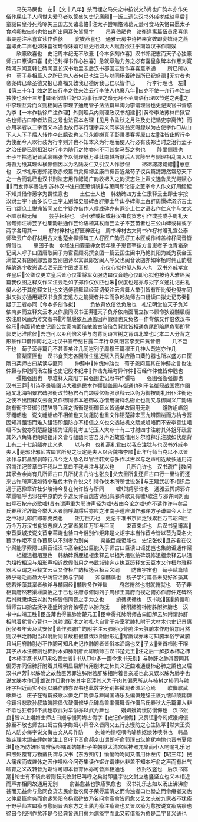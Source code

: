 <!-- { "loadSidebar": true } -->
　　马矢马屎也　左【文十八年】杀而埋之马矢之中按说文粪也广韵本亦作矢俗作屎庄子人间世夫爱马者以筐盛矢史记亷颇一饭三遗矢汉书外戚孝成赵皇后童謡曰皇孙死燕啄矢三国志吴诸葛恪注太子尝嘲恪诸葛元逊可食马矢恪曰愿太子食鸡卵权曰何也恪曰所出同耳矢皆屎字
　　帛喜伯嚭也　论衡逢寓篇伍员帛喜俱事夫差注帛喜宜读作伯嚭
　　宴娭燕喜也　通雅云房中诗神来宴娭即宴嬉诗之燕喜即此二声也如妺喜崔琦作妺嬉可证史相如大人赋吾欲往乎南嬉汉书作南娭
　　欣憙欣喜也　史记周本纪无不欣憙【今本多刻作喜】汉书郊祀志而天子心独憙师古曰憙读曰喜【史记封禅书作心独喜】急就章勉力务之必有喜皇象碑本作憙刘寛碑河东闻憙韩仁碑闻憙长汉书地里志后汉书郡国志皆作喜喜憙字通
　　所已所以也　荀子非相篇人之所已为人者何已也注已与以同杨着碑皆所已纪盛德无穷者也帝尧碑已章圣德又报已嘉福又敦我已德厉我已仁以皆作已
　　行李行理也　左【僖三十年】烛之武曰行李之往来注云行李使人也襄八年曰亦不使一介行李注曰独使也昭十三年曰诸侯靖兵好以为事行理之命无月不至周语行理以节逆之两之中李理互异而义则相同古李理字通用管子法法篇臯陶为李谓理官也史记天官书营惑为李【一本作勃徐广注作理】外则理兵内则理政汉书胡建引黄帝李法苏林曰狱官名也师古曰李者法官之号也法官本名理【见月令孟秋之月注及史记循吏李离传】而亦用李者以二字音义本通也故行李行理字异义同李济翁资暇録以为古使字作□从山下人人下子后人转作李此臆说也又马永卿嬾真子彭乗墨客挥犀曰左注皆止解行李为使而今人以行装为行李则非也不知本义为行理而使人行必有装郑当时之治行孟子之治任是已则相沿以行李为随行之物亦何不可甚矣马彭之拘也
　　陟里侧理也　王子年拾遗记晋武帝赐张华以侧理纸万番此南越所献后人言陟里与侧理相乱南人以海苔为纸其理纵横邪侧因以为名陆友仁又引汉人作陟俚
　　禗禗諰諰鳃鳃葸葸也　汉书礼乐志郊祀歌赤蛟篇曰灵禗禗孟康曰禗音近枲荀子议兵篇諰諰然常恐天下之一合而轧已也汉书刑法志用作鳃鳃广韵收禗入之韵汉志注上声文选鲁灵光殿赋心而发悸李善注引苏林汉书注曰葸葸惧貌与葸同即论语之葸字今人作文好用鳃鳃不知其借作葸字为畏怯意也
　　土仁士人也　韩勅碑四方土仁隶释云土即士字按汉隶士字下画多长与土字无别如史晨碑百辟卿土华山亭碑卿土百辟周憬碑济济吉土石门颂庶土悦痈皆同又仁字疑亦借作人侯成碑亦有遐迩土仁之语若作仁义字与文义不顺隶释无解
　　芸芓耘耔也　诗小雅或耘或耔汉书食货志引作或芸或芓周礼天官甸师注耨芸芓也集韵耘通作芸论语植其杖而芸孟子不芸苗者也三公山碑或耘或芓两字各用其一
　　杍材梓材也杍匠梓匠也　周书梓材古文尚书作杍材赠孔宣公泰师碑云广命杍材用古文也楚金禅师碑工人杍匠广韵云杍工木匠或作梓盖梓杍同音皆假借也
　　崽囝子也　水经注曰娈童丱女弱年崽子崽音宰按方言崽者子也青箱杂记闽人呼子曰囝唐取闽子为宦官顾况撰哀囝一篇云囝生闽中乃絶其阳为臧为获金玉满堂又有囝别郎罢郎罢别囝诗以寓讽郎罢闽人呼父也闽音读囝亦如宰杨时伟正韵牋解韵逸字收崽读若洒无囝字囝或音枧
　　心仪心拟也儗人拟人也　汉书外戚孝宣许皇后公卿议更立皇后皆心仪霍将军女服防曰仪音螘心仪即心拟也按诗大雅烝民篇我仪图之释文作义注云毛如字郑作仪仪匹也朱仪度也是亦与拟字义通礼记曲礼儗人必于其伦释文比也文选傅毅舞赋经营切儗注云言舞人举引皆有所比儗也儗亦同拟又拟亦通用疑汉书食货志逺方之能疑者并举而争起矣师古曰疑读曰拟史记苏秦疑于王者亦同【今本多刻作拟】
　　负依背依倍依负扆也　礼记明堂位天子负斧依南乡而立释文云本又作扆同汉书王莽天子负斧依南面而立按书顾命狄设黼扆缀衣注屏风画为斧文者书斧黼扆依互通盖因声假借也又负依一作背依又作倍依汉书徐乐南面背依史记周公世家南面倍依盖古陪倍负背北皆相通负尾即陪尾负郭即背郭史记淮隂侯吾岂可以乡利倍义乎与向背同诗言树之背谓北堂也北本二人分背之形篆作□借作南北之北汉书宣帝纪甘露二年行幸萯阳宫李斐曰萯音倍
　　几不岂不也　荀子荣辱篇几不甚善矣注几同岂列子周穆王篇穆王几神人哉岂亦作几
　　筐棐筐匪也　汉书食货志各因所生逺近赋入贡棐应劭曰棐竹器也所以盛方曰筐隋曰棐师古曰棐读与匪同
　　仲蘬中仲傀仲虺也　荀子尧问篇其在仲蘬之言也注仲蘬与仲虺同汤左相也史记殷本纪中作诰九经考异作仲石经作仲傀皆仲虺也
　　彊梧强圉也　尔雅释天歳阳丁曰强圉史记厯书作彊梧
　　强圉强衙强御也　汉书王莽引诗不畏强圉诗大雅烝民本作彊御盖圉与御通也列子名御冦战国策作圉冦又北海相景君碑强衙改节杨君石门颂绥亿衙强隶释云以衙为御按周礼田仆注衙还之使不出围释文云衙又作御同御本通御故亦借用衙释名衙止也则又与御同义广韵语韵有衙字音御引楚辞导飞亷之衙衙是衙御音义皆通矣故同用无别
　　鉏防岨峿鉏牙龃龉也　说文龃龉齿不相值也又防鉏防也重文作铻楚辞宋玉九辨圆凿而方枘兮吾固知其鉏铻而难入鉏铻即鉏防亦不相值之义也文选陆机文赋或岨峿而不安李善注岨峿不安貌亦引楚辞鉏铻为证周礼考工记玉人大琮十有二寸射四寸注射其外鉏牙疏言其外八角锋也岨峿鉏牙义皆与龃龉同古吾牙声近故或借用牙尔雅释乐注敔如伏虎背上有二十七龃龉亦此义也
　　以与也　仪礼燕礼君曰以我安注犹与也汉书外戚李夫人是邪非邪师古曰言所见之状定是夫人以否魏书李顺此年行师当克以不以皆读作与韩昌黎剥啄行凡今之人急名以官注韩文与多作以古以与之声相近故多通用诗召南江汜首章曰不我以二章曰不我与注与犹以也
　　几所几许也　汉书疏广数问其家金余尚有几所师古曰几所犹言几许也张良父去里所复还师古曰行一里许而还来古许所声近如诗小雅伐木许许说文引诗作伐木所所世说张与王建武初不相识后遇于范豫章许杜少陵诗今复在何许皆与所同
　　嘘舆謣邪许也　通雅云舆謣邪许举重唱呼也邪在中原韵为亨遮反许音虎古诗纪有邪许歌又有嘘歌注与邪许同刘画曰牵石拕舟必歌嘘昔有谓声重为邪许声轻为嘘者由今论之嘘亦不读作许与矣吕氏春秋淫辞篇今举大木者前呼舆謣后亦应之淮南子道应训作邪许方子谦曰今人上梁之中称儿郎伟即邪虎类也
　　钜万巨万也　史记平准书京师之钱累巨万韦昭曰巨万今万万汉书食货志庶人之富者累钜万钜与巨同
　　束苣束炬也　后汉书皇甫嵩束苣乗城按说文苣束苇烧也徐曰今俗别作炬非是火炬字本当作苣今皆以苣为菜名火苣字作炬不复作苣反以不别者为别矣
　　渠能巨能讵能也　史记张仪且苏君在仪宁渠能乎索隠曰渠音讵汉书髙帝纪公巨能入乎师古曰巨读曰讵犹岂也集韵讵通作渠
　　柤梪沮梪俎豆也　韩勅碑爵鹿柤梪隶释云以柤为俎张纳碑既修沮梪隶释云以沮为俎按柤沮与俎形声相近故假借用之书武城骏奔走执豆笾释文云豆本又作梪尔雅释器木豆谓之豆释文云豆又作梪广韵梪笾豆梪豆义同
　　防宙宇宙也　荀子赋篇精微乎毫毛而盈大乎防宙注防与宇同
　　斧藻黼藻也　杨子学行篇吾未见好斧藻其徳若斧藻其楶者欤斧与黼同经黼扆多作斧扆
　　府然俯然也拊就俯就也　荀子非相篇府然若渠堰櫽括之于已也注府与俯同列子周穆王篇府而视之俯亦作府仲定碑然后拊就隶续云以拊为俯皆借同音之字为之也
　　捬循抚循也　汉书赵国捬循和辑师古曰捬古抚字逢盛碑捬育孩嘤亦以捬为抚
　　肺附肺胕柿附胏附肺腑也　汉书中山靖王胜臣虽薄也得蒙肺附楚元王臣幸得托肺附师古曰旧解云肺附谓肺肝相附着犹言心膂也一说肺谓斫木之肺札也自言于帝室犹肺札附于大材木也史记景惠闲侯者年表及武安侯皆作肺腑广韵附字注云肺胕心膂腑注云脏腑本作府俗加月然则汉书之肺附当以附胕同音故相假借或以附胕形近写譌误亦未可知腑本俗字藏腑且当用府肺胕必不作腑可知凡史记作肺腑者皆俗本沿譌也又子太亲首柿附干糇其字从木注柿削也柿附木如肺附肝此即顔师古汉书楚元王注之后一解按木柿之柿【木柿字篆书从□果名音士者书从□中多一画今隶书无别】与肺肝之肺其音同其偏旁亦同但肺肝附着其理明显易解转用削木之柿其义迂曲难通疑柿必肺之譌也又后汉书卢芳以胏附之故赦臣芳罪注胏附若肝胏相附着言亲戚也此又误以胏为肺字也说文胏本作□雄说作□隶作胏其字音滓其义为干肉其偏旁所从与柿树之柿同与肺肝字相近而实不同以胏作肺亦误书也此数字分别甚微观者须尽心焉
　　歌儛歌武歌舞也　庄子在宥篇鼓歌以儛之广韵儛与舞同国语乐及偏儛楚辞王褒九懐邱陵翔儛兮谿谷悲歌孙叔敖碑隂倡优皷儛修华岳碑鸟兽率儛舞皆作儛吕氏春秋大乐篇罪人非不歌也狂者非不武也歌武对举似亦以武为舞也
　　嫚娒嫚姆慢防慢侮也　汉书张良皆以上嫚娒士师古曰嫚与慢同娒古侮字【史记作慢侮】又贾谊今匈奴嫚姆侵掠至不敬也师古曰姆古侮字娒姆小异音义皆同又五行志慢防之心生陈平然大王资防人防亦侮字说文侮古文从母作防
　　姁媮呴愉呕喁呴喻煦妪燠休噢咻也　韩昌黎连理木颂奋肆姁媮注上音吁下音俞郝京山谓即吁俞郭璞曰怤愉犹呴愉也晋书夏侯湛逐巧防妍呕喁辨佞呕喁即姁媮杜子美朝献太清宫赋神器兀臬而小人呴喻礼乐记曰煦妪覆育万物戴氏谓与汉书【东方朔传】愉愉呴呴同又借用休左传【昭三年】民人痛疾而或燠休之因作噢咻今问奇集读作妪许谓燠休非盖不知本吁俞之声而有出气嘘育之义故转音为妪许可即本音育休亦可皆声相通也
　　牧尌牧竖也　后汉书陈寔论士有不谈此者则耘夫牧尌已叫呼之矣尌即竖字说文尌立也竖坚立也义本相近而声亦相同故通用无别
　　俞甚愈甚也孰瘉孰愈也　汉书礼乐志如以汤止沸沸俞甚而无益俞与愈同食货志民俞勤农荀子荣辱篇清之而俞浊者口也豢之而俞瘠者交也又仲尼篇俞务而俞逺繁阳令杨君碑故乃名问俞髙俞皆同愈又艺文志彼九家者不犹瘉于野乎师古曰瘉与愈同晋语东方之士孰为瘉注瘉贤也又皆以瘉为愈按说文瘉病瘳也徐曰今俗别作愈非是今经典皆通用愈为病瘉字而此又转借瘉为愈是二字音义通也
